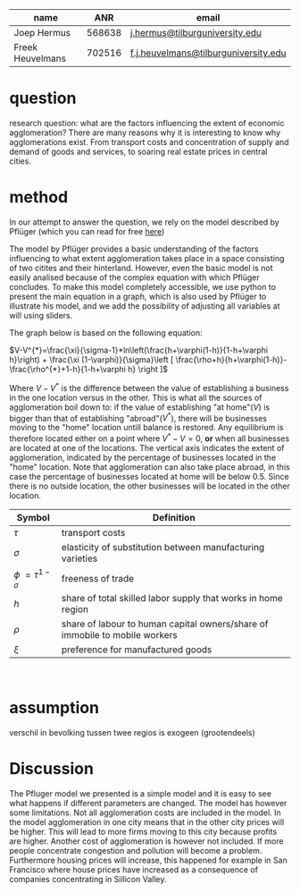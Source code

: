 |name|ANR|email|
|----|---|-----|
|Joep Hermus|568638|j.hermus@tilburguniversity.edu|
|Freek Heuvelmans|702516|f.j.heuvelmans@tilburguniversity.edu|

# question
research question: what are the factors influencing the extent of economic agglomeration?
There are many reasons why it is interesting to know why agglomerations exist. From transport costs and concentration of supply and demand of goods and services, to soaring real estate prices in central cities.

# method
In our attempt to answer the question, we rely on the model described by Pflüger (which you can read for free [here](http://www.diw.de/documents/publikationen/73/diw_01.c.40255.de/dp339.pdf))

The model by Pflüger provides a basic understanding of the factors influencing to what extent agglomeration takes place in a space consisting of two citites and their hinterland. However, even the basic model is not easily analised because of the complex equation with which Pflüger concludes. To make this model completely accessible, we use python to present the main equation in a graph, which is also used by Pflüger to illustrate his model, and we add the possibility of adjusting all variables at will using sliders. 

The graph below is based on the following equation:

$V-V^{*}=\frac{\xi}{\sigma-1}*ln\left(\frac{h+\varphi(1-h)}{1-h+\varphi h}\right) + \frac{\xi (1-\varphi)}{\sigma}\left [ \frac{\rho+h}{h+\varphi(1-h)}-\frac{\rho^{*}+1-h}{1-h+\varphi h} \right ]$

Where $V-V^{*}$ is the difference between the value of establishing a business in the one location versus in the other. This is what all the sources of agglomeration boil down to: if the value of establishing "at home"($V$) is bigger than that of establishing "abroad"($V^{*}$), there will be businesses moving to the "home" location untill balance is restored. Any equilibrium is therefore located either on a point where $V^{*}-V=0$, **or** when all businesses are located at one of the locations. The vertical axis indicates the extent of agglomeration, indicated by the percentage of businesses located in the "home" location. Note that agglomeration can also take place abroad, in this case the percentage of businesses located at home will be below 0.5. Since there is no outside location, the other businesses will be located in the other location. 



|Symbol|Definition|
|----|---|
|$\tau$|transport costs|
|$\sigma$|elasticity of substitution between manufacturing varieties|
|$\phi$ $=\tau^{1-\sigma}$|freeness of trade|
|$h$|share of total skilled labor supply that works in home region|
|$\rho$|share of labour to human capital owners/share of immobile to mobile workers|
|$\xi$|preference for manufactured goods|

​


# assumption
verschil in bevolking tussen twee regios is exogeen (grootendeels)

# Discussion

The Pfluger model we presented is a simple model and it is easy to see what happens if different parameters are changed. The model has however some limitations. Not all agglomeration costs are included in the model. In the model agglomeration in one city means that in the other city prices will be higher. This will lead to more firms moving to this city because profits are higher. Another cost of agglomeration is however not included. If more people concentrate congestion and pollution will become a problem. Furthermore housing prices will increase, this happened for example in San Francisco where house prices have increased as a consequence of companies concentrating in Sillicon Valley.
